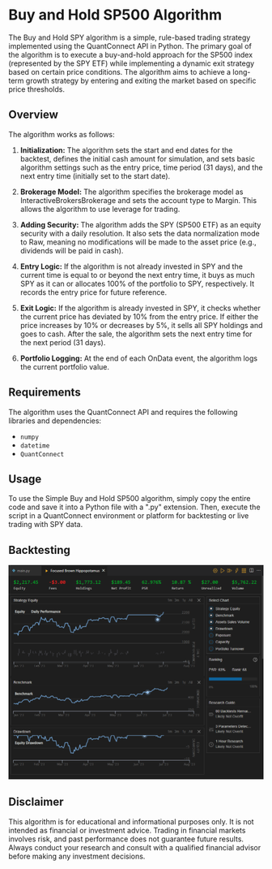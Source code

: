 #  Buy and Hold SP500 Algorithm

The Buy and Hold SPY algorithm is a simple, rule-based trading strategy implemented using the QuantConnect API in Python. The primary goal of the algorithm is to execute a buy-and-hold approach for the SP500 index (represented by the SPY ETF) while implementing a dynamic exit strategy based on certain price conditions. The algorithm aims to achieve a long-term growth strategy by entering and exiting the market based on specific price thresholds.

## Overview
The algorithm works as follows:

1. **Initialization:** The algorithm sets the start and end dates for the backtest, defines the initial cash amount for simulation, and sets basic algorithm settings such as the entry price, time period (31 days), and the next entry time (initially set to the start date).

2. **Brokerage Model:** The algorithm specifies the brokerage model as InteractiveBrokersBrokerage and sets the account type to Margin. This allows the algorithm to use leverage for trading.

3. **Adding Security:** The algorithm adds the SPY (SP500 ETF) as an equity security with a daily resolution. It also sets the data normalization mode to Raw, meaning no modifications will be made to the asset price (e.g., dividends will be paid in cash).

4. **Entry Logic:** If the algorithm is not already invested in SPY and the current time is equal to or beyond the next entry time, it buys as much SPY as it can or allocates 100% of the portfolio to SPY, respectively. It records the entry price for future reference.

5. **Exit Logic:** If the algorithm is already invested in SPY, it checks whether the current price has deviated by 10% from the entry price. If either the price increases by 10% or decreases by 5%, it sells all SPY holdings and goes to cash. After the sale, the algorithm sets the next entry time for the next period (31 days).

6. **Portfolio Logging:** At the end of each OnData event, the algorithm logs the current portfolio value.

## Requirements
The algorithm uses the QuantConnect API and requires the following libraries and dependencies:

- `numpy`
- `datetime`
- `QuantConnect`

## Usage
To use the Simple Buy and Hold SP500 algorithm, simply copy the entire code and save it into a Python file with a ".py" extension. Then, execute the script in a QuantConnect environment or platform for backtesting or live trading with SPY data.

## Backtesting

![](../../../img/Buy_and_hold_backtesting.png)

## Disclaimer
This algorithm is for educational and informational purposes only. It is not intended as financial or investment advice. Trading in financial markets involves risk, and past performance does not guarantee future results. Always conduct your research and consult with a qualified financial advisor before making any investment decisions.
